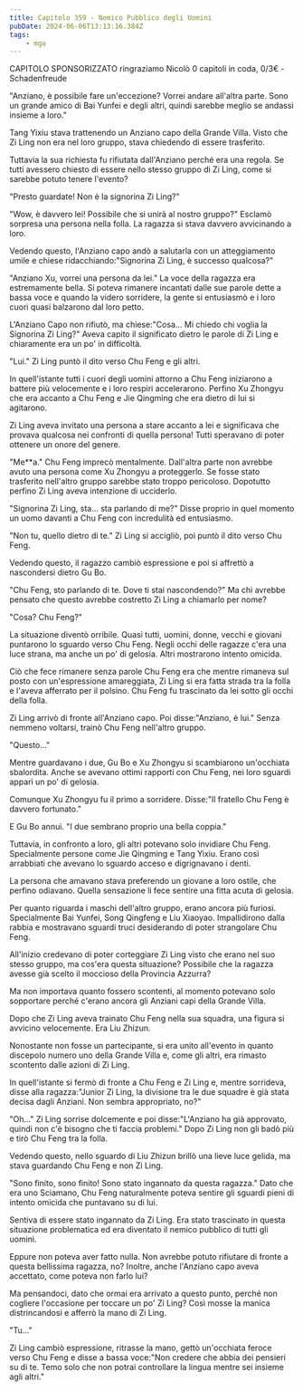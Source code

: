 ```yaml
---
title: Capitolo 359 - Nemico Pubblico degli Uomini
pubDate: 2024-06-06T13:13:16.384Z
tags:
    - mga
---
```

                
CAPITOLO SPONSORIZZATO ringraziamo Nicolò
0 capitoli in coda, 0/3€
-Schadenfreude


"Anziano, è possibile fare un'eccezione? Vorrei andare all'altra parte. Sono un grande amico di Bai Yunfei e degli altri, quindi sarebbe meglio se andassi insieme a loro."


Tang Yixiu stava trattenendo un Anziano capo della Grande Villa. Visto che Zi Ling non era nel loro gruppo, stava chiedendo di essere trasferito.


Tuttavia la sua richiesta fu rifiutata dall'Anziano perché era una regola. Se tutti avessero chiesto di essere nello stesso gruppo di Zi Ling, come si sarebbe potuto tenere l'evento?


"Presto guardate! Non è la signorina Zi Ling?"


"Wow, è davvero lei! Possibile che si unirà al nostro gruppo?" Esclamò sorpresa una persona nella folla. La ragazza si stava davvero avvicinando a loro.


Vedendo questo, l'Anziano capo andò a salutarla con un atteggiamento umile e chiese ridacchiando:"Signorina Zi Ling, è successo qualcosa?"


"Anziano Xu, vorrei una persona da lei." La voce della ragazza era estremamente bella. Si poteva rimanere incantati dalle sue parole dette a bassa voce e quando la videro sorridere, la gente si entusiasmò e i loro cuori quasi balzarono dal loro petto.


L'Anziano Capo non rifiutò, ma chiese:"Cosa... Mi chiedo chi voglia la Signorina Zi Ling?" Aveva capito il significato dietro le parole di Zi Ling e chiaramente era un po' in difficoltà.


"Lui." Zi Ling puntò il dito verso Chu Feng e gli altri.


In quell'istante tutti i cuori degli uomini attorno a Chu Feng iniziarono a battere più velocemente e i loro respiri accelerarono. Perfino Xu Zhongyu che era accanto a Chu Feng e Jie Qingming che era dietro di lui si agitarono.


Zi Ling aveva invitato una persona a stare accanto a lei e significava che provava qualcosa nei confronti di quella persona! Tutti speravano di poter ottenere un onore del genere.


"Me**a." Chu Feng imprecò mentalmente. Dall'altra parte non avrebbe avuto una persona come Xu Zhongyu a proteggerlo. Se fosse stato trasferito nell'altro gruppo sarebbe stato troppo pericoloso.
Dopotutto perfino Zi Ling aveva intenzione di ucciderlo.


"Signorina Zi Ling, sta... sta parlando di me?" Disse proprio in quel momento un uomo davanti a Chu Feng con incredulità ed entusiasmo.


"Non tu, quello dietro di te." Zi Ling si accigliò, poi puntò il dito verso Chu Feng.


Vedendo questo, il ragazzo cambiò espressione e poi si affrettò a nascondersi dietro Gu Bo.


"Chu Feng, sto parlando di te. Dove ti stai nascondendo?" Ma chi avrebbe pensato che questo avrebbe costretto Zi Ling a chiamarlo per nome?


"Cosa? Chu Feng?"


La situazione diventò orribile. Quasi tutti, uomini, donne, vecchi e giovani puntarono lo sguardo verso Chu Feng. Negli occhi delle ragazze c'era una luce strana, ma anche un po' di gelosia. Altri mostrarono intento omicida.


Ciò che fece rimanere senza parole Chu Feng era che mentre rimaneva sul posto con un'espressione amareggiata, Zi Ling si era fatta strada tra la folla e l'aveva afferrato per il polsino. Chu Feng fu trascinato da lei sotto gli occhi della folla.


Zi Ling arrivò di fronte all'Anziano capo. Poi disse:"Anziano, è lui." Senza nemmeno voltarsi, trainò Chu Feng nell'altro gruppo.


"Questo..."


Mentre guardavano i due, Gu Bo e Xu Zhongyu si scambiarono un'occhiata sbalordita. Anche se avevano ottimi rapporti con Chu Feng, nei loro sguardi apparì un po' di gelosia.


Comunque Xu Zhongyu fu il primo a sorridere. Disse:"Il fratello Chu Feng è davvero fortunato."


E Gu Bo annuì. "I due sembrano proprio una bella coppia."


Tuttavia, in confronto a loro, gli altri potevano solo invidiare Chu Feng. Specialmente persone come Jie Qingming e Tang Yixiu. Erano così arrabbiati che avevano lo sguardo acceso e digrignavano i denti.


La persona che amavano stava preferendo un giovane a loro ostile, che perfino odiavano. Quella sensazione li fece sentire una fitta acuta di gelosia.


Per quanto riguarda i maschi dell'altro gruppo, erano ancora più furiosi. Specialmente Bai Yunfei, Song Qingfeng e Liu Xiaoyao. Impallidirono dalla rabbia e mostravano sguardi truci desiderando di poter strangolare Chu Feng.


All'inizio credevano di poter corteggiare Zi Ling visto che erano nel suo stesso gruppo, ma cos'era questa situazione? Possibile che la ragazza avesse già scelto il moccioso della Provincia Azzurra?


Ma non importava quanto fossero scontenti, al momento potevano solo sopportare perché c'erano ancora gli Anziani capi della Grande Villa.


Dopo che Zi Ling aveva trainato Chu Feng nella sua squadra, una figura si avvicino velocemente. Era Liu Zhizun.


Nonostante non fosse un partecipante, si era unito all'evento in quanto discepolo numero uno della Grande Villa e, come gli altri, era rimasto scontento dalle azioni di Zi Ling.


In quell'istante si fermò di fronte a Chu Feng e Zi Ling e, mentre sorrideva, disse alla ragazza:"Junior Zi Ling, la divisione tra le due squadre è già stata decisa dagli Anziani. Non sembra appropriato, no?"


"Oh..." Zi Ling sorrise dolcemente e poi disse:"L'Anziano ha già approvato, quindi non c'è bisogno che ti faccia problemi." Dopo Zi Ling non gli badò più e tirò Chu Feng tra la folla.


Vedendo questo, nello sguardo di Liu Zhizun brillò una lieve luce gelida, ma stava guardando Chu Feng e non Zi Ling.


"Sono finito, sono finito! Sono stato ingannato da questa ragazza." Dato che era uno Sciamano, Chu Feng naturalmente poteva sentire gli sguardi pieni di intento omicida che puntavano su di lui.


Sentiva di essere stato ingannato da Zi Ling. Era stato trascinato in questa situazione problematica ed era diventato il nemico pubblico di tutti gli uomini.


Eppure non poteva aver fatto nulla. Non avrebbe potuto rifiutare di fronte a questa bellissima ragazza, no? Inoltre, anche l'Anziano capo aveva accettato, come poteva non farlo lui?


Ma pensandoci, dato che ormai era arrivato a questo punto, perché non cogliere l'occasione per toccare un po' Zi Ling? Così mosse la manica distrincandosi e afferrò la mano di Zi Ling.


"Tu..."


Zi Ling cambiò espressione, ritrasse la mano, gettò un'occhiata feroce verso Chu Feng e disse a bassa voce:"Non credere che abbia dei pensieri su di te. Temo solo che non potrai controllare la lingua mentre sei insieme agli altri."



